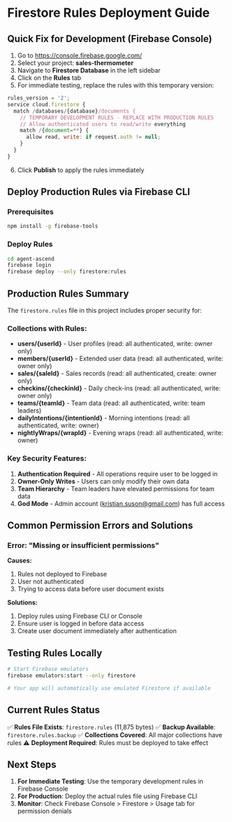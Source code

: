 # Firestore Rules Deployment Guide

## Quick Fix for Development (Firebase Console)

1. Go to https://console.firebase.google.com/
2. Select your project: **sales-thermometer**
3. Navigate to **Firestore Database** in the left sidebar
4. Click on the **Rules** tab
5. For immediate testing, replace the rules with this temporary version:

```javascript
rules_version = '2';
service cloud.firestore {
  match /databases/{database}/documents {
    // TEMPORARY DEVELOPMENT RULES - REPLACE WITH PRODUCTION RULES
    // Allow authenticated users to read/write everything
    match /{document=**} {
      allow read, write: if request.auth != null;
    }
  }
}
```

6. Click **Publish** to apply the rules immediately

## Deploy Production Rules via Firebase CLI

### Prerequisites
```bash
npm install -g firebase-tools
```

### Deploy Rules
```bash
cd agent-ascend
firebase login
firebase deploy --only firestore:rules
```

## Production Rules Summary

The `firestore.rules` file in this project includes proper security for:

### Collections with Rules:
- **users/{userId}** - User profiles (read: all authenticated, write: owner only)
- **members/{userId}** - Extended user data (read: all authenticated, write: owner only)
- **sales/{saleId}** - Sales records (read: all authenticated, create: owner only)
- **checkins/{checkinId}** - Daily check-ins (read: all authenticated, write: owner only)
- **teams/{teamId}** - Team data (read: all authenticated, write: team leaders)
- **dailyIntentions/{intentionId}** - Morning intentions (read: all authenticated, write: owner)
- **nightlyWraps/{wrapId}** - Evening wraps (read: all authenticated, write: owner)

### Key Security Features:
1. **Authentication Required** - All operations require user to be logged in
2. **Owner-Only Writes** - Users can only modify their own data
3. **Team Hierarchy** - Team leaders have elevated permissions for team data
4. **God Mode** - Admin account (kristian.suson@gmail.com) has full access

## Common Permission Errors and Solutions

### Error: "Missing or insufficient permissions"

**Causes:**
1. Rules not deployed to Firebase
2. User not authenticated
3. Trying to access data before user document exists

**Solutions:**
1. Deploy rules using Firebase CLI or Console
2. Ensure user is logged in before data access
3. Create user document immediately after authentication

## Testing Rules Locally

```bash
# Start Firebase emulators
firebase emulators:start --only firestore

# Your app will automatically use emulated Firestore if available
```

## Current Rules Status

✅ **Rules File Exists**: `firestore.rules` (11,875 bytes)
✅ **Backup Available**: `firestore.rules.backup`
✅ **Collections Covered**: All major collections have rules
⚠️ **Deployment Required**: Rules must be deployed to take effect

## Next Steps

1. **For Immediate Testing**: Use the temporary development rules in Firebase Console
2. **For Production**: Deploy the actual rules file using Firebase CLI
3. **Monitor**: Check Firebase Console > Firestore > Usage tab for permission denials